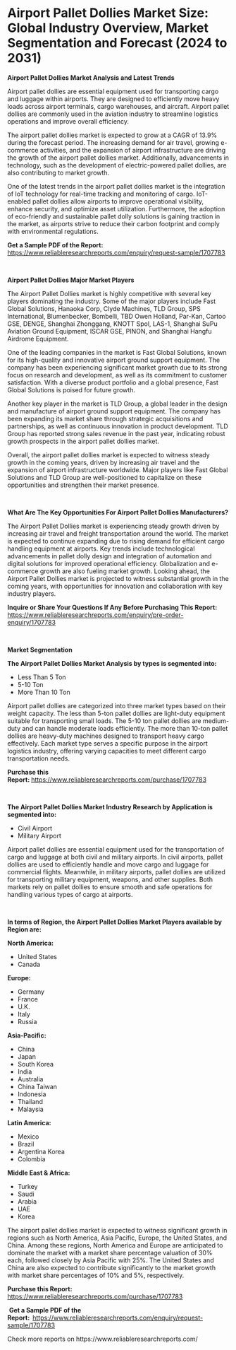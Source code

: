 <p><h1>Airport Pallet Dollies Market Size: Global Industry Overview, Market Segmentation and Forecast (2024 to 2031)</h1></p><p><strong>Airport Pallet Dollies Market Analysis and Latest Trends</strong></p>
<p><p>Airport pallet dollies are essential equipment used for transporting cargo and luggage within airports. They are designed to efficiently move heavy loads across airport terminals, cargo warehouses, and aircraft. Airport pallet dollies are commonly used in the aviation industry to streamline logistics operations and improve overall efficiency.</p><p>The airport pallet dollies market is expected to grow at a CAGR of 13.9% during the forecast period. The increasing demand for air travel, growing e-commerce activities, and the expansion of airport infrastructure are driving the growth of the airport pallet dollies market. Additionally, advancements in technology, such as the development of electric-powered pallet dollies, are also contributing to market growth.</p><p>One of the latest trends in the airport pallet dollies market is the integration of IoT technology for real-time tracking and monitoring of cargo. IoT-enabled pallet dollies allow airports to improve operational visibility, enhance security, and optimize asset utilization. Furthermore, the adoption of eco-friendly and sustainable pallet dolly solutions is gaining traction in the market, as airports strive to reduce their carbon footprint and comply with environmental regulations.</p></p>
<p><strong>Get a Sample PDF of the Report:&nbsp;</strong> <a href="https://www.reliableresearchreports.com/enquiry/request-sample/1707783">https://www.reliableresearchreports.com/enquiry/request-sample/1707783</a></p>
<p>&nbsp;</p>
<p><strong>Airport Pallet Dollies Major Market Players</strong></p>
<p><p>The Airport Pallet Dollies market is highly competitive with several key players dominating the industry. Some of the major players include Fast Global Solutions, Hanaoka Corp, Clyde Machines, TLD Group, SPS International, Blumenbecker, Bombelli, TBD Owen Holland, Par-Kan, Cartoo GSE, DENGE, Shanghai Zhonggang, KNOTT Spol, LAS-1, Shanghai SuPu Aviation Ground Equipment, ISCAR GSE, PINON, and Shanghai Hangfu Airdrome Equipment.</p><p>One of the leading companies in the market is Fast Global Solutions, known for its high-quality and innovative airport ground support equipment. The company has been experiencing significant market growth due to its strong focus on research and development, as well as its commitment to customer satisfaction. With a diverse product portfolio and a global presence, Fast Global Solutions is poised for future growth.</p><p>Another key player in the market is TLD Group, a global leader in the design and manufacture of airport ground support equipment. The company has been expanding its market share through strategic acquisitions and partnerships, as well as continuous innovation in product development. TLD Group has reported strong sales revenue in the past year, indicating robust growth prospects in the airport pallet dollies market.</p><p>Overall, the airport pallet dollies market is expected to witness steady growth in the coming years, driven by increasing air travel and the expansion of airport infrastructure worldwide. Major players like Fast Global Solutions and TLD Group are well-positioned to capitalize on these opportunities and strengthen their market presence.</p></p>
<p>&nbsp;</p>
<p><strong>What Are The Key Opportunities For Airport Pallet Dollies Manufacturers?</strong></p>
<p><p>The Airport Pallet Dollies market is experiencing steady growth driven by increasing air travel and freight transportation around the world. The market is expected to continue expanding due to rising demand for efficient cargo handling equipment at airports. Key trends include technological advancements in pallet dolly design and integration of automation and digital solutions for improved operational efficiency. Globalization and e-commerce growth are also fueling market growth. Looking ahead, the Airport Pallet Dollies market is projected to witness substantial growth in the coming years, with opportunities for innovation and collaboration with key industry players.</p></p>
<p><strong>Inquire or Share Your Questions If Any Before Purchasing This Report:</strong> <a href="https://www.reliableresearchreports.com/enquiry/pre-order-enquiry/1707783">https://www.reliableresearchreports.com/enquiry/pre-order-enquiry/1707783</a></p>
<p>&nbsp;</p>
<p><strong>Market Segmentation</strong></p>
<p><strong>The Airport Pallet Dollies Market Analysis by types is segmented into:</strong></p>
<p><ul><li>Less Than 5 Ton</li><li>5-10 Ton</li><li>More Than 10 Ton</li></ul></p>
<p><p>Airport pallet dollies are categorized into three market types based on their weight capacity. The less than 5-ton pallet dollies are light-duty equipment suitable for transporting small loads. The 5-10 ton pallet dollies are medium-duty and can handle moderate loads efficiently. The more than 10-ton pallet dollies are heavy-duty machines designed to transport heavy cargo effectively. Each market type serves a specific purpose in the airport logistics industry, offering varying capacities to meet different cargo transportation needs.</p></p>
<p><strong>Purchase this Report:&nbsp;</strong><a href="https://www.reliableresearchreports.com/purchase/1707783">https://www.reliableresearchreports.com/purchase/1707783</a></p>
<p>&nbsp;</p>
<p><strong>The Airport Pallet Dollies Market Industry Research by Application is segmented into:</strong></p>
<p><ul><li>Civil Airport</li><li>Military Airport</li></ul></p>
<p><p>Airport pallet dollies are essential equipment used for the transportation of cargo and luggage at both civil and military airports. In civil airports, pallet dollies are used to efficiently handle and move cargo and luggage for commercial flights. Meanwhile, in military airports, pallet dollies are utilized for transporting military equipment, weapons, and other supplies. Both markets rely on pallet dollies to ensure smooth and safe operations for handling various types of cargo at airports.</p></p>
<p>&nbsp;</p>
<p><strong>In terms of Region, the Airport Pallet Dollies Market Players available by Region are:</strong></p>
<p>
    <p> <strong> North America: </strong>
        <ul>
            <li>United States</li>
            <li>Canada</li>
        </ul>
        </p> 
    <p> <strong> Europe: </strong>
        <ul>
            <li>Germany</li>
            <li>France</li>
            <li>U.K.</li>
            <li>Italy</li>
            <li>Russia</li>
        </ul>
        </p> 
    <p> <strong> Asia-Pacific: </strong>
        <ul>
            <li>China</li>
            <li>Japan</li>
            <li>South Korea</li>
            <li>India</li>
            <li>Australia</li>
            <li>China Taiwan</li>
            <li>Indonesia</li>
            <li>Thailand</li>
            <li>Malaysia</li>
        </ul>
        </p> 
    <p> <strong> Latin America: </strong>
        <ul>
            <li>Mexico</li>
            <li>Brazil</li>
            <li>Argentina Korea</li>
            <li>Colombia</li>
        </ul>
        </p> 
    <p> <strong> Middle East & Africa: </strong>
        <ul>
            <li>Turkey</li>
            <li>Saudi</li>
            <li>Arabia</li>
            <li>UAE</li>
            <li>Korea</li>
        </ul>
    </p>
    </p>
<p><p>The airport pallet dollies market is expected to witness significant growth in regions such as North America, Asia Pacific, Europe, the United States, and China. Among these regions, North America and Europe are anticipated to dominate the market with a market share percentage valuation of 30% each, followed closely by Asia Pacific with 25%. The United States and China are also expected to contribute significantly to the market growth with market share percentages of 10% and 5%, respectively.</p></p>
<p><strong>Purchase this Report: </strong><a href="https://www.reliableresearchreports.com/purchase/1707783">https://www.reliableresearchreports.com/purchase/1707783</a></p>
<p>&nbsp;<strong>Get a Sample PDF of the Report:&nbsp;&nbsp;</strong><a href="https://www.reliableresearchreports.com/enquiry/request-sample/1707783">https://www.reliableresearchreports.com/enquiry/request-sample/1707783</a></p>
<p><strong></strong></p>
<p>Check more reports on https://www.reliableresearchreports.com/</p>